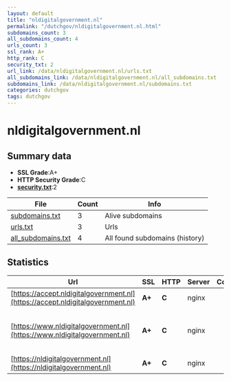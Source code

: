```yaml
---
layout: default
title: "nldigitalgovernment.nl"
permalink: "/dutchgov/nldigitalgovernment.nl.html"
subdomains_count: 3
all_subdomains_count: 4
urls_count: 3
ssl_rank: A+
http_rank: C
security_txt: 2
url_link: /data/nldigitalgovernment.nl/urls.txt
all_subdomains_link: /data/nldigitalgovernment.nl/all_subdomains.txt
subdomains_link: /data/nldigitalgovernment.nl/subdomains.txt
categories: dutchgov
tags: dutchgov
---
```



# nldigitalgovernment.nl
## Summary data


 - **SSL Grade**:A+
 - **HTTP Security Grade**:C
 - **[security.txt](https://www.digitaleoverheid.nl/nieuws/standaard-security-txt-nu-verplicht-voor-overheid/)**:2


| File       | Count | Info |
|------------|-------|------|
|[subdomains.txt](/DutchGovScope/data/nldigitalgovernment.nl/subdomains.txt)|3|Alive subdomains|
|[urls.txt](/DutchGovScope/data/nldigitalgovernment.nl/urls.txt)|3|Urls|
|[all_subdomains.txt](/DutchGovScope/data/nldigitalgovernment.nl/all_subdomains.txt)|4|All found subdomains (history)|


## Statistics


| Url | SSL | HTTP | Server | Cookie | HSTS | CORS | CTO | CSP | XFO | XXP | RP |FP| Tech |Title |
|--------|-------|-------|------|------|------|------|------|------|------|------|------|------|------|------|
|[https://accept.nldigitalgovernment.nl](https://accept.nldigitalgovernment.nl)| **A+**| **C**|nginx| |:white_check_mark: | | | | | | :white_check_mark: | |Basic HSTS Nginx|401 Authorizatio...|
|[https://www.nldigitalgovernment.nl](https://www.nldigitalgovernment.nl)| **A+**| **C**|nginx| |:white_check_mark: | | | | | | :white_check_mark: | |HSTS MySQL Nginx PHP:8.0.30 WordPress:6.5.2 Yoast SEO:22.4|Home - Digital G...|
|[https://nldigitalgovernment.nl](https://nldigitalgovernment.nl)| **A+**| **C**|nginx| |:white_check_mark: | | | | | | :white_check_mark: | |HSTS Nginx PHP:8.0.30||

